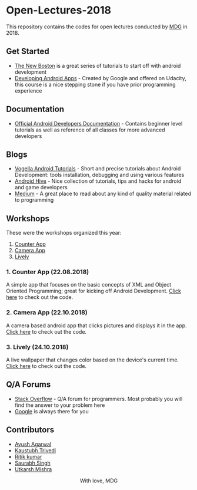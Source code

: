 # Open-Lectures-2018
This repository contains the codes for open lectures conducted by [MDG](http://mdg.iitr.ac.in/) in 2018.

## Get Started
* [The New Boston](https://www.youtube.com/playlist?list=PL6gx4Cwl9DGBsvRxJJOzG4r4k_zLKrnxl) is a great series of tutorials to start off with android development
* [Developing Android Apps](https://in.udacity.com/course/android-development-for-beginners--ud837) - Created by Google and offered on Udacity, this course is a nice stepping stone if you have prior programming experience

## Documentation
* [Official Android Developers Documentation](https://developer.android.com/guide/) - Contains beginner level tutorials as well as reference of all classes for more advanced developers

## Blogs
* [Vogella Android Tutorials](http://www.vogella.com/tutorials/android.html) - Short and precise tutorials about Android Development: tools installation, debugging and using various features
* [Android Hive](https://www.androidhive.info/) - Nice collection of tutorials, tips and hacks for android and game developers
* [Medium](https://medium.com/) - A great place to read about any kind of quality material related to programming

## Workshops
These were the workshops organized this year:
1. [Counter App](https://github.com/mdg-iitr/Open-Lectures-2018/tree/master/CounterApp)
2. [Camera App](https://github.com/mdg-iitr/Open-Lectures-2018/tree/master/CameraApp)
3. [Lively](https://github.com/mdg-iitr/Open-Lectures-2018/tree/master/lively)

### 1. Counter App (22.08.2018)
A simple app that focuses on the basic concepts of XML and Object Oriented Programming; great for kicking off Android Development. [Click here](https://github.com/mdg-iitr/Open-Lectures-2018/tree/master/CounterApp) to check out the code.

### 2. Camera App (22.10.2018)

A camera based android app that clicks pictures and displays it in the app. [Click here](https://github.com/mdg-iitr/Open-Lectures-2018/tree/master/CameraApp) to check out the code.


### 3. Lively (24.10.2018)

A live wallpaper that changes color based on the device's current time. [Click here](https://github.com/mdg-iitr/Open-Lectures-2018/tree/master/lively) to check out the code.

## Q/A Forums
* [Stack Overflow](https://stackoverflow.com/) -  Q/A forum for programmers. Most probably you will find the answer to your problem here
* [Google](https://www.google.co.in/) is always there for you

## Contributors
* [Ayush Agarwal](https://github.com/aagarwal1012)
* [Kaustubh Trivedi](https://github.com/codekaust)
* [Ritik kumar](https://github.com/dev-ritik)
* [Saurabh Singh](https://github.com/singh-saurabh)
* [Utkarsh Mishra](https://github.com/UtkarshMishra04)


<div align="center">With love, MDG </div><br>
